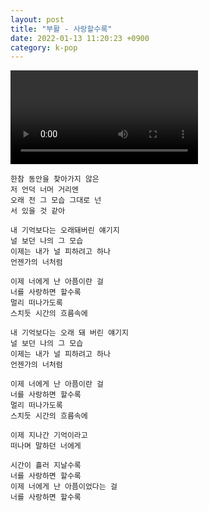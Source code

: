 ```yaml
---
layout: post
title: "부활 - 사랑할수록"
date: 2022-01-13 11:20:23 +0900
category: k-pop
---
```


<div class="video-container">
    <video id="player" class="video-js vjs-default-skin vjs-big-play-centered" data-json="/public/json/k-pop/부활 - 사랑할수록.json"></video>
</div>

```
한참 동안을 찾아가지 않은
저 언덕 너머 거리엔
오래 전 그 모습 그대로 넌
서 있을 것 같아

내 기억보다는 오래돼버린 얘기지
널 보던 나의 그 모습
이제는 내가 널 피하려고 하나
언젠가의 너처럼

이제 너에게 난 아픔이란 걸
너를 사랑하면 할수록
멀리 떠나가도록
스치듯 시간의 흐름속에

내 기억보다는 오래 돼 버린 얘기지
널 보던 나의 그 모습
이제는 내가 널 피하려고 하나
언젠가의 너처럼

이제 너에게 난 아픔이란 걸
너를 사랑하면 할수록
멀리 떠나가도록
스치듯 시간의 흐름속에

이제 지나간 기억이라고
떠나며 말하던 너에게

시간이 흘러 지날수록
너를 사랑하면 할수록
이제 너에게 난 아픔이었다는 걸
너를 사랑하면 할수록
```